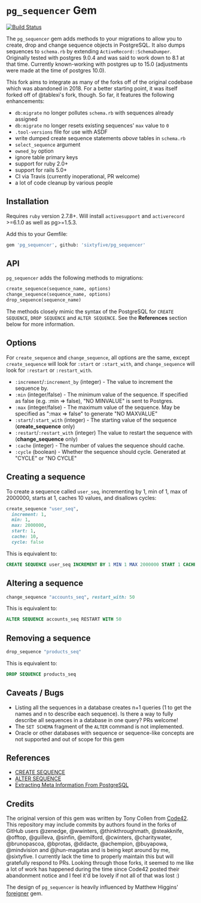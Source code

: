 # `pg_sequencer` Gem

[![Build Status](https://travis-ci.org/sixtyfive/pg_sequencer.svg?branch=master)](https://travis-ci.org/sixtyfive/pg_sequencer)

The `pg_sequencer` gem adds methods to your migrations to allow you to create, drop and change sequence objects in PostgreSQL. It also dumps sequences to `schema.rb` by extending `ActiveRecord::SchemaDumper`. Originally tested with postgres 9.0.4 and was said to work down to 8.1 at that time. Currently known-working with postgres up to 15.0 (adjustments were made at the time of postgres 10.0).

This fork aims to integrate as many of the forks off of the original codebase which was abandoned in 2018. For a better starting point, it was itself forked off of @tablexi's fork, though. So far, it features the following enhancements:

- `db:migrate` no longer pollutes `schema.rb` with sequences already assigned
- `db:migrate` no longer resets existing sequences' `max` value to `0`
- `.tool-versions` file for use with ASDF
- write dumped create sequence statements _above_ tables in `schema.rb`
- `select_sequence` argument
- `owned_by` option
- ignore table primary keys
- support for ruby 2.0+
- support for rails 5.0+
- CI via Travis (currently inoperational, PR welcome)
- a lot of code cleanup by various people

## Installation

Requires `ruby` version 2.7.8+. Will install `activesupport` and `activerecord` >=6.1.0 as well as pg>=1.5.3.

Add this to your Gemfile:

```sh
gem 'pg_sequencer', github: 'sixtyfive/pg_sequencer'
```

## API

`pg_sequencer` adds the following methods to migrations:

```ruby
create_sequence(sequence_name, options)
change_sequence(sequence_name, options)
drop_sequence(sequence_name)
```

The methods closely mimic the syntax of the PostgreSQL for `CREATE SEQUENCE`, `DROP SEQUENCE` and `ALTER SEQUENCE`. See the **References** section below for more information.

## Options

For `create_sequence` and `change_sequence`, all options are the same, except `create_sequence` will look for `:start` or `:start_with`, and
`change_sequence` will look for `:restart` or `:restart_with`.

* `:increment`/`:increment_by` (integer) - The value to increment the sequence by.
* `:min` (integer/false) - The minimum value of the sequence. If specified as false (e.g. :min => false), "NO MINVALUE" is sent to Postgres.
* `:max` (integer/false) - The maximum value of the sequence. May be specified as ":max => false" to generate "NO MAXVALUE"
* `:start`/`:start_with` (integer) - The starting value of the sequence (**create_sequence** only)
* `:restart`/`:restart_with` (integer) The value to restart the sequence with (**change_sequence** only)
* `:cache` (integer) - The number of values the sequence should cache.
* `:cycle` (boolean) - Whether the sequence should cycle. Generated at "CYCLE" or "NO CYCLE"

## Creating a sequence

To create a sequence called `user_seq`, incrementing by 1, min of 1, max of 2000000, starts at 1, caches 10 values, and disallows cycles:

```ruby
create_sequence "user_seq",
  increment: 1,
  min: 1,
  max: 2000000,
  start: 1,
  cache: 10,
  cycle: false
```

This is equivalent to:

```sql
CREATE SEQUENCE user_seq INCREMENT BY 1 MIN 1 MAX 2000000 START 1 CACHE 10 NO CYCLE
```

## Altering a sequence

```ruby
change_sequence "accounts_seq", restart_with: 50
```

This is equivalent to:

```sql
ALTER SEQUENCE accounts_seq RESTART WITH 50
```

## Removing a sequence

```ruby
drop_sequence "products_seq"
```

This is equivalent to:

```sql
DROP SEQUENCE products_seq
```

## Caveats / Bugs
 
* Listing all the sequences in a database creates n+1 queries (1 to get the names and n to describe each sequence).
  Is there a way to fully describe all sequences in a database in one query? PRs welcome!
* The `SET SCHEMA` fragment of the `ALTER` command is not implemented.
* Oracle or other databases with sequence or sequence-like concepts are not supported and out of scope for this gem

## References

* [CREATE SEQUENCE](https://www.postgresql.org/docs/current/sql-createsequence.html)
* [ALTER SEQUENCE](https://www.postgresql.org/docs/current/sql-altersequence.html)
* [Extracting Meta Information From PostgreSQL](http://www.alberton.info/postgresql_meta_info.html)

## Credits

The original version of this gem was written by Tony Collen from [Code42](https://www.code42.com). This repository may include commits by authors found in the forks of GitHub users @zenedge, @wwinters, @thinkthroughmath, @steakknife, @offtop, @guilleva, @sinfin, @emilford, @cwinters, @charitywater, @brunopascoa, @bprotas, @didacte, @achempion, @buyapowa, @mindvision and @jhun-magatas and is being kept around by me, @sixtyfive. I currently lack the time to properly maintain this but will gratefully respond to PRs. Looking through those forks, it seemed to me like a lot of work has happened during the time since Code42 posted their abandonment notice and I feel it'd be lovely if not all of that was lost :)

The design of `pg_sequencer` is heavily influenced by Matthew Higgins' [foreigner](https://github.com/matthuhiggins/foreigner) gem.

